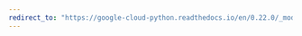 ```yaml
---
redirect_to: "https://google-cloud-python.readthedocs.io/en/0.22.0/_modules/google/cloud/operation.html"
---
```

